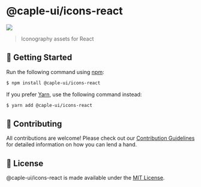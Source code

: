 # @caple-ui/icons-react

[![](https://badgen.net/npm/v/@caple-ui/icons-react?icon=npm)](https://www.npmjs.com/package/@caple-ui/icons-react)

> Iconography assets for React

## :rocket: Getting Started

Run the following command using [npm](https://www.npmjs.com/):

```bash
$ npm install @caple-ui/icons-react
```

If you prefer [Yarn](https://yarnpkg.com/en/), use the following command instead:

```bash
$ yarn add @caple-ui/icons-react
```

## :raised_hands: Contributing
All contributions are welcome! Please check out our [Contribution Guidelines](/.github/CONTRIBUTING.md) for detailed information on how you can lend a hand.

## :page_facing_up: License
@caple-ui/icons-react is made available under the [MIT License](/LICENSE).
